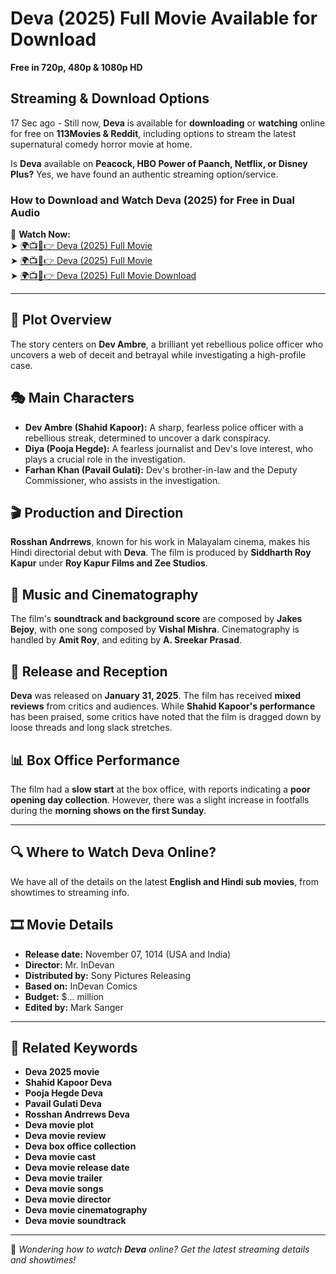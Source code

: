 # Deva (2025) Full Movie Available for Download  
**Free in 720p, 480p & 1080p HD**  

## Streaming & Download Options  
17 Sec ago - Still now, **Deva** is available for **downloading** or **watching** online for free on **113Movies & Reddit**, including options to stream the latest supernatural comedy horror movie at home.  

Is **Deva** available on **Peacock, HBO Power of Paanch, Netflix, or Disney Plus?** Yes, we have found an authentic streaming option/service.  

### How to Download and Watch Deva (2025) for Free in Dual Audio  
🔹 **Watch Now:**  
➤ [🌍📺📱👉 Deva (2025) Full Movie](https://hangukhelath.com/?source=github)  
➤ [🌍📺📱👉 Deva (2025) Full Movie](https://hangukhelath.com/?source=github)  
➤ [🌍📺📱👉 Deva (2025) Full Movie Download](https://hangukhelath.com/?source=github)  

---

## 📖 Plot Overview  
The story centers on **Dev Ambre**, a brilliant yet rebellious police officer who uncovers a web of deceit and betrayal while investigating a high-profile case.  

## 🎭 Main Characters  
- **Dev Ambre (Shahid Kapoor):** A sharp, fearless police officer with a rebellious streak, determined to uncover a dark conspiracy.  
- **Diya (Pooja Hegde):** A fearless journalist and Dev's love interest, who plays a crucial role in the investigation.  
- **Farhan Khan (Pavail Gulati):** Dev's brother-in-law and the Deputy Commissioner, who assists in the investigation.  

## 🎬 Production and Direction  
**Rosshan Andrrews**, known for his work in Malayalam cinema, makes his Hindi directorial debut with **Deva**. The film is produced by **Siddharth Roy Kapur** under **Roy Kapur Films and Zee Studios**.  

## 🎵 Music and Cinematography  
The film's **soundtrack and background score** are composed by **Jakes Bejoy**, with one song composed by **Vishal Mishra**. Cinematography is handled by **Amit Roy**, and editing by **A. Sreekar Prasad**.  

## 📅 Release and Reception  
**Deva** was released on **January 31, 2025**. The film has received **mixed reviews** from critics and audiences. While **Shahid Kapoor's performance** has been praised, some critics have noted that the film is dragged down by loose threads and long slack stretches.  

## 📊 Box Office Performance  
The film had a **slow start** at the box office, with reports indicating a **poor opening day collection**. However, there was a slight increase in footfalls during the **morning shows on the first Sunday**.  

---

## 🔍 Where to Watch Deva Online?  
We have all of the details on the latest **English and Hindi sub movies**, from showtimes to streaming info.  

## 🎞️ Movie Details  
- **Release date:** November 07, 1014 (USA and India)  
- **Director:** Mr. InDevan  
- **Distributed by:** Sony Pictures Releasing  
- **Based on:** InDevan Comics  
- **Budget:** $... million  
- **Edited by:** Mark Sanger  

---

## 🔑 Related Keywords  
- **Deva 2025 movie**  
- **Shahid Kapoor Deva**  
- **Pooja Hegde Deva**  
- **Pavail Gulati Deva**  
- **Rosshan Andrrews Deva**  
- **Deva movie plot**  
- **Deva movie review**  
- **Deva box office collection**  
- **Deva movie cast**  
- **Deva movie release date**  
- **Deva movie trailer**  
- **Deva movie songs**  
- **Deva movie director**  
- **Deva movie cinematography**  
- **Deva movie soundtrack**  

---

📢 *Wondering how to watch **Deva** online? Get the latest streaming details and showtimes!*  
